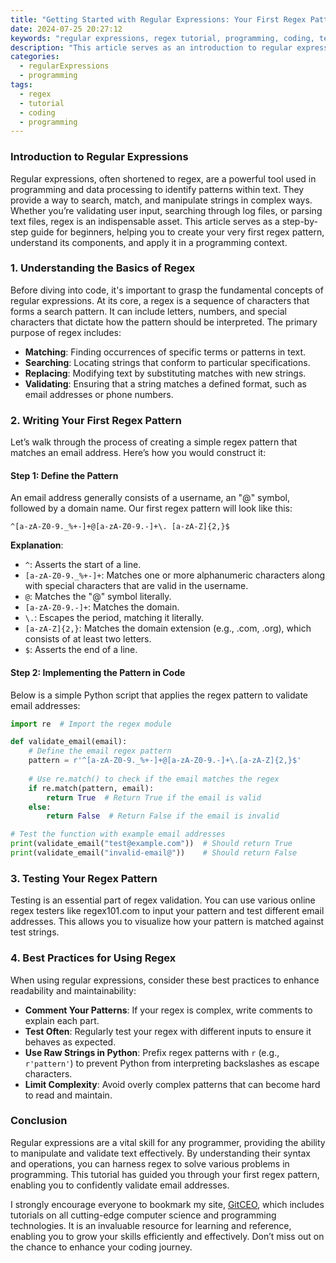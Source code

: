 ```yaml
---
title: "Getting Started with Regular Expressions: Your First Regex Pattern"
date: 2024-07-25 20:27:12
keywords: "regular expressions, regex tutorial, programming, coding, text processing, patterns"
description: "This article serves as an introduction to regular expressions, detailing their significance in programming and data processing. It provides comprehensive guidance on creating your first regex pattern, explaining its components and operations in an understandable manner. Regular expressions are essential tools for tasks such as data validation, searching, and text manipulation across various programming languages. Readers will learn through step-by-step instructions, coding examples, and best practices for using regex effectively. By the end of this tutorial, you will be equipped with fundamental regex knowledge to enhance your programming skills."
categories:
  - regularExpressions
  - programming
tags:
  - regex
  - tutorial
  - coding
  - programming
---
```


### Introduction to Regular Expressions

Regular expressions, often shortened to regex, are a powerful tool used in programming and data processing to identify patterns within text. They provide a way to search, match, and manipulate strings in complex ways. Whether you’re validating user input, searching through log files, or parsing text files, regex is an indispensable asset. This article serves as a step-by-step guide for beginners, helping you to create your very first regex pattern, understand its components, and apply it in a programming context. 

<!-- more -->

### 1. Understanding the Basics of Regex

Before diving into code, it's important to grasp the fundamental concepts of regular expressions. At its core, a regex is a sequence of characters that forms a search pattern. It can include letters, numbers, and special characters that dictate how the pattern should be interpreted. The primary purpose of regex includes:

- **Matching**: Finding occurrences of specific terms or patterns in text.
- **Searching**: Locating strings that conform to particular specifications.
- **Replacing**: Modifying text by substituting matches with new strings.
- **Validating**: Ensuring that a string matches a defined format, such as email addresses or phone numbers.

### 2. Writing Your First Regex Pattern

Let’s walk through the process of creating a simple regex pattern that matches an email address. Here’s how you would construct it:

#### Step 1: Define the Pattern

An email address generally consists of a username, an "@" symbol, followed by a domain name. Our first regex pattern will look like this:

```regex
^[a-zA-Z0-9._%+-]+@[a-zA-Z0-9.-]+\. [a-zA-Z]{2,}$
```

**Explanation**:
- `^`: Asserts the start of a line.
- `[a-zA-Z0-9._%+-]+`: Matches one or more alphanumeric characters along with special characters that are valid in the username.
- `@`: Matches the "@" symbol literally.
- `[a-zA-Z0-9.-]+`: Matches the domain.
- `\.`: Escapes the period, matching it literally.
- `[a-zA-Z]{2,}`: Matches the domain extension (e.g., .com, .org), which consists of at least two letters.
- `$`: Asserts the end of a line.

#### Step 2: Implementing the Pattern in Code

Below is a simple Python script that applies the regex pattern to validate email addresses:

```python
import re  # Import the regex module

def validate_email(email):
    # Define the email regex pattern
    pattern = r'^[a-zA-Z0-9._%+-]+@[a-zA-Z0-9.-]+\.[a-zA-Z]{2,}$'
    
    # Use re.match() to check if the email matches the regex
    if re.match(pattern, email):
        return True  # Return True if the email is valid
    else:
        return False  # Return False if the email is invalid

# Test the function with example email addresses
print(validate_email("test@example.com"))  # Should return True
print(validate_email("invalid-email@"))    # Should return False
```

### 3. Testing Your Regex Pattern

Testing is an essential part of regex validation. You can use various online regex testers like regex101.com to input your pattern and test different email addresses. This allows you to visualize how your pattern is matched against test strings.

### 4. Best Practices for Using Regex

When using regular expressions, consider these best practices to enhance readability and maintainability:

- **Comment Your Patterns**: If your regex is complex, write comments to explain each part.
- **Test Often**: Regularly test your regex with different inputs to ensure it behaves as expected.
- **Use Raw Strings in Python**: Prefix regex patterns with `r` (e.g., `r'pattern'`) to prevent Python from interpreting backslashes as escape characters.
- **Limit Complexity**: Avoid overly complex patterns that can become hard to read and maintain.

### Conclusion

Regular expressions are a vital skill for any programmer, providing the ability to manipulate and validate text effectively. By understanding their syntax and operations, you can harness regex to solve various problems in programming. This tutorial has guided you through your first regex pattern, enabling you to confidently validate email addresses. 

I strongly encourage everyone to bookmark my site, [GitCEO](https://gitceo.com), which includes tutorials on all cutting-edge computer science and programming technologies. It is an invaluable resource for learning and reference, enabling you to grow your skills efficiently and effectively. Don’t miss out on the chance to enhance your coding journey.